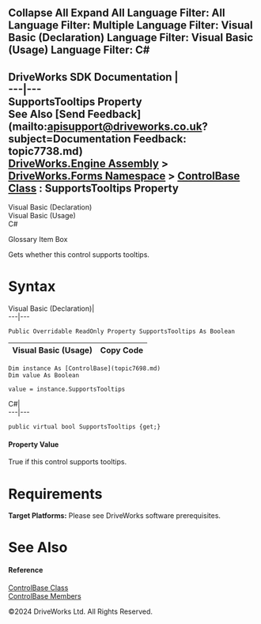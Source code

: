        

 Collapse All Expand All  Language Filter: All  Language Filter: Multiple  Language Filter: Visual Basic (Declaration) Language Filter: Visual Basic (Usage) Language Filter: C#  
---  
DriveWorks SDK Documentation  |   
---|---  
SupportsTooltips Property   
See Also [Send Feedback](mailto:apisupport@driveworks.co.uk?subject=Documentation Feedback: topic7738.md)  
[DriveWorks.Engine Assembly](topic2156.md) > [DriveWorks.Forms Namespace](topic7266.md) > [ControlBase Class](topic7698.md) : SupportsTooltips Property  
---  
  
Visual Basic (Declaration)    
Visual Basic (Usage)    
C# 

Glossary Item Box

Gets whether this control supports tooltips. 

# Syntax

Visual Basic (Declaration)|   
---|---  
      
    
    Public Overridable ReadOnly Property SupportsTooltips As Boolean  
  
Visual Basic (Usage)| Copy Code  
---|---  
      
    
    Dim instance As [ControlBase](topic7698.md)
    Dim value As Boolean
     
    value = instance.SupportsTooltips  
  
C#|   
---|---  
      
    
    public virtual bool SupportsTooltips {get;}  
  
#### Property Value

True if this control supports tooltips.

# Requirements

**Target Platforms:** Please see DriveWorks software prerequisites.

# See Also

#### Reference

[ControlBase Class](topic7698.md)   
[ControlBase Members](topic7699.md)

©2024 DriveWorks Ltd. All Rights Reserved.
